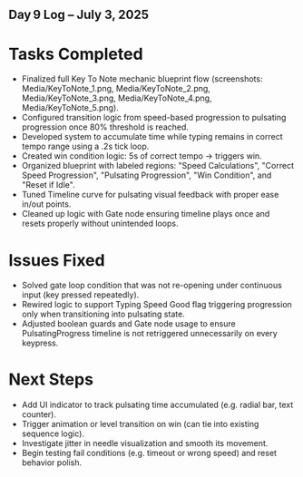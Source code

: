## Day 9 Log – July 3, 2025

# Tasks Completed
- Finalized full Key To Note mechanic blueprint flow (screenshots: Media/KeyToNote_1.png, Media/KeyToNote_2.png, Media/KeyToNote_3.png, Media/KeyToNote_4.png, Media/KeyToNote_5.png).
- Configured transition logic from speed-based progression to pulsating progression once 80% threshold is reached.
- Developed system to accumulate time while typing remains in correct tempo range using a .2s tick loop.
- Created win condition logic: 5s of correct tempo → triggers win.
- Organized blueprint with labeled regions: "Speed Calculations", "Correct Speed Progression", "Pulsating Progression", "Win Condition", and "Reset if Idle".
- Tuned Timeline curve for pulsating visual feedback with proper ease in/out points.
- Cleaned up logic with Gate node ensuring timeline plays once and resets properly without unintended loops.

# Issues Fixed
- Solved gate loop condition that was not re-opening under continuous input (key pressed repeatedly).
- Rewired logic to support Typing Speed Good flag triggering progression only when transitioning into pulsating state.
- Adjusted boolean guards and Gate node usage to ensure PulsatingProgress timeline is not retriggered unnecessarily on every keypress.

# Next Steps
- Add UI indicator to track pulsating time accumulated (e.g. radial bar, text counter).
- Trigger animation or level transition on win (can tie into existing sequence logic).
- Investigate jitter in needle visualization and smooth its movement.
- Begin testing fail conditions (e.g. timeout or wrong speed) and reset behavior polish.